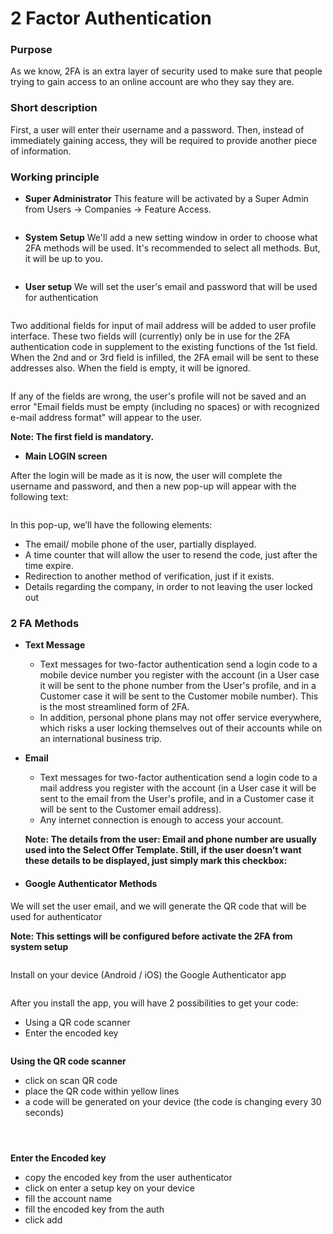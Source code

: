 # 2 Factor Authentication

### Purpose <a href="#purpose" id="purpose"></a>

As we know, 2FA is an extra layer of security used to make sure that people trying to gain access to an online account are who they say they are.

### Short description <a href="#short-description" id="short-description"></a>

First, a user will enter their username and a password. Then, instead of immediately gaining access, they will be required to provide another piece of information.

### Working principle <a href="#working-principle" id="working-principle"></a>

* **Super Administrator** This feature will be activated by a Super Admin from Users → Companies → Feature Access.

<figure><img src=".gitbook/assets/image (36) (1).png" alt=""><figcaption></figcaption></figure>

* **System Setup** We'll add a new setting window in order to choose what 2FA methods will be used. It's recommended to select all methods. But, it will be up to you.

<figure><img src=".gitbook/assets/image (37) (1).png" alt=""><figcaption></figcaption></figure>

* **User setup** We will set the user's email and password that will be used for authentication

<figure><img src=".gitbook/assets/image (38).png" alt=""><figcaption></figcaption></figure>

Two additional fields for input of mail address will be added to user profile interface. These two fields will (currently) only be in use for the 2FA authentication code in supplement to the existing functions of the 1st field. When the 2nd and or 3rd field is infilled, the 2FA email will be sent to these addresses also. When the field is empty, it will be ignored.

<figure><img src=".gitbook/assets/image (39).png" alt=""><figcaption></figcaption></figure>

If any of the fields are wrong, the user's profile will not be saved and an error "Email fields must be empty (including no spaces) or with recognized e-mail address format" will appear to the user.

**Note: The first field is mandatory.**

* **Main LOGIN screen**

After the login will be made as it is now, the user will complete the username and password, and then a new pop-up will appear with the following text:

<figure><img src=".gitbook/assets/image (331).png" alt=""><figcaption></figcaption></figure>

In this pop-up, we’ll have the following elements:

* The email/ mobile phone of the user, partially displayed.
* A time counter that will allow the user to resend the code, just after the time expire.
* Redirection to another method of verification, just if it exists.
* Details regarding the company, in order to not leaving the user locked out

### 2 FA Methods <a href="#id-2-fa-methods" id="id-2-fa-methods"></a>

* **Text Message**
  * Text messages for two-factor authentication send a login code to a mobile device number you register with the account (in a User case it will be sent to the phone number from the User's profile, and in a Customer case it will be sent to the Customer mobile number). This is the most streamlined form of 2FA.
  * In addition, personal phone plans may not offer service everywhere, which risks a user locking themselves out of their accounts while on an international business trip.
*   **Email**

    * Text messages for two-factor authentication send a login code to a mail address you register with the account (in a User case it will be sent to the email from the User's profile, and in a Customer case it will be sent to the Customer email address).
    * Any internet connection is enough to access your account.

    **Note: The details from the user: Email and phone number are usually used into the Select Offer Template. Still, if the user doesn’t want these details to be displayed, just simply mark this checkbox:**
* #### Google Authenticator Methods <a href="#google-authenticator-methods" id="google-authenticator-methods"></a>

We will set the user email, and we will generate the QR code that will be used for authenticator

**Note: This settings will be configured before activate the 2FA from system setup**

<figure><img src=".gitbook/assets/image (332).png" alt=""><figcaption></figcaption></figure>

Install on your device (Android / iOS) the Google Authenticator app

<figure><img src=".gitbook/assets/google_auth_app-4a1d08b6de92ad4232cabd39e36247da.png" alt=""><figcaption></figcaption></figure>

After you install the app, you will have 2 possibilities to get your code:

* Using a QR code scanner
* Enter the encoded key

<figure><img src=".gitbook/assets/Untitled (2).png" alt=""><figcaption></figcaption></figure>

**Using the QR code scanner**

* click on scan QR code
* place the QR code within yellow lines
* a code will be generated on your device (the code is changing every 30 seconds)

<figure><img src=".gitbook/assets/scan_qr_code-53844d6e3355bc54805f597977afd73f.png" alt=""><figcaption></figcaption></figure>

<figure><img src=".gitbook/assets/qr_code-4a4f0155062813da3487f4c29cab5372.png" alt=""><figcaption></figcaption></figure>

<figure><img src=".gitbook/assets/google_auth_genarated_code-16b7157a778acd7f80c489a483688cb5.png" alt=""><figcaption></figcaption></figure>

**Enter the Encoded key**

* copy the encoded key from the user authenticator
* click on enter a setup key on your device
* fill the account name
* fill the encoded key from the auth
* click add

<figure><img src=".gitbook/assets/image (333).png" alt=""><figcaption></figcaption></figure>
